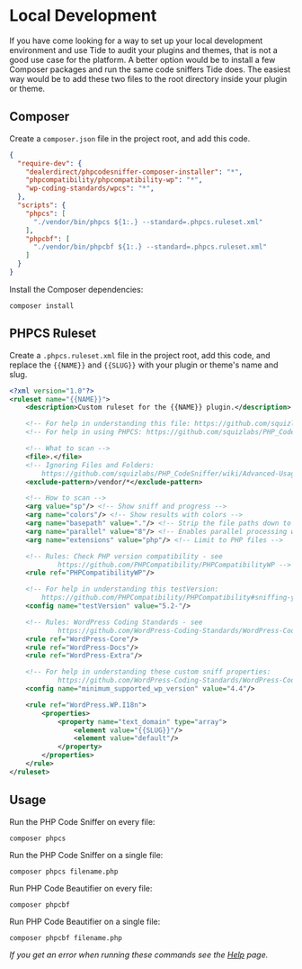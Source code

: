 # Local Development

If you have come looking for a way to set up your local development environment and use Tide to audit your plugins and themes, that is not a good use case for the platform. A better option would be to install a few Composer packages and run the same code sniffers Tide does. The easiest way would be to add these two files to the root directory inside your plugin or theme.

## Composer

Create a `composer.json` file in the project root, and add this code.

```json
{
  "require-dev": {
    "dealerdirect/phpcodesniffer-composer-installer": "*",
    "phpcompatibility/phpcompatibility-wp": "*",
    "wp-coding-standards/wpcs": "*",
  },
  "scripts": {
    "phpcs": [
      "./vendor/bin/phpcs ${1:.} --standard=.phpcs.ruleset.xml"
    ],
    "phpcbf": [
      "./vendor/bin/phpcbf ${1:.} --standard=.phpcs.ruleset.xml"
    ]
  }
}
```

Install the Composer dependencies:

```
composer install
```

## PHPCS Ruleset

Create a `.phpcs.ruleset.xml` file in the project root, add this code, and replace the `{{NAME}}` and `{{SLUG}}` with your plugin or theme's name and slug.

```xml
<?xml version="1.0"?>
<ruleset name="{{NAME}}">
    <description>Custom ruleset for the {{NAME}} plugin.</description>

    <!-- For help in understanding this file: https://github.com/squizlabs/PHP_CodeSniffer/wiki/Annotated-ruleset.xml -->
    <!-- For help in using PHPCS: https://github.com/squizlabs/PHP_CodeSniffer/wiki/Usage -->

    <!-- What to scan -->
    <file>.</file>
    <!-- Ignoring Files and Folders:
        https://github.com/squizlabs/PHP_CodeSniffer/wiki/Advanced-Usage#ignoring-files-and-folders -->
    <exclude-pattern>/vendor/*</exclude-pattern>

    <!-- How to scan -->
    <arg value="sp"/> <!-- Show sniff and progress -->
    <arg name="colors"/> <!-- Show results with colors -->
    <arg name="basepath" value="."/> <!-- Strip the file paths down to the relevant bit -->
    <arg name="parallel" value="8"/> <!-- Enables parallel processing when available for faster results. -->
    <arg name="extensions" value="php"/> <!-- Limit to PHP files -->

    <!-- Rules: Check PHP version compatibility - see
            https://github.com/PHPCompatibility/PHPCompatibilityWP -->
    <rule ref="PHPCompatibilityWP"/>

    <!-- For help in understanding this testVersion:
        https://github.com/PHPCompatibility/PHPCompatibility#sniffing-your-code-for-compatibility-with-specific-php-versions -->
    <config name="testVersion" value="5.2-"/>

    <!-- Rules: WordPress Coding Standards - see
            https://github.com/WordPress-Coding-Standards/WordPress-Coding-Standards -->
    <rule ref="WordPress-Core"/>
    <rule ref="WordPress-Docs"/>
    <rule ref="WordPress-Extra"/>

    <!-- For help in understanding these custom sniff properties:
            https://github.com/WordPress-Coding-Standards/WordPress-Coding-Standards/wiki/Customizable-sniff-properties -->
    <config name="minimum_supported_wp_version" value="4.4"/>

    <rule ref="WordPress.WP.I18n">
        <properties>
            <property name="text_domain" type="array">
                <element value="{{SLUG}}"/>
                <element value="default"/>
            </property>
        </properties>
    </rule>
</ruleset>
```

## Usage

Run the PHP Code Sniffer on every file:

```
composer phpcs
```

Run the PHP Code Sniffer on a single file:

```
composer phpcs filename.php
```

Run PHP Code Beautifier on every file:

```
composer phpcbf
```

Run PHP Code Beautifier on a single file:

```
composer phpcbf filename.php
```

_If you get an error when running these commands see the [Help](/help#local-development) page._